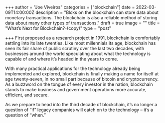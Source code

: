 +++
author = "Joe Viveiros"
categories = ["blockchain"]
date = 2022-03-09T14:00:00Z
description = "Blcks on the blockchain can store data about monetary transactions. The blockchain is also a reliable method of storing data about many other types of transactions."
draft = true
image = ""
title = "What’s Next for Blockchain?-(copy)"
type = "post"

+++
First proposed as a research project in 1991, blockchain is comfortably settling into its late twenties. Like most millennials its age, blockchain has seen its fair share of public scrutiny over the last two decades, with businesses around the world speculating about what the technology is capable of and where it’s headed in the years to come.

With many practical applications for the technology already being implemented and explored, blockchain is finally making a name for itself at age twenty-seven, in no small part because of bitcoin and cryptocurrency. As a buzzword on the tongue of every investor in the nation, blockchain stands to make business and government operations more accurate, efficient, and secure.

As we prepare to head into the third decade of blockchain, it’s no longer a question of “if” legacy companies will catch on to the technology – it’s a question of “when.”
